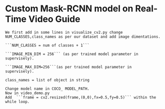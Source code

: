 # Custom Mask-RCNN model on Real-Time Video Guide

	We first add in some lines in visualize_cv2.py change NUM_CLASSES,class_names as per our dataset and add image dimentations. 
	
	```NUM_CLASSES = num of classes + 1```
	
	```IMAGE_MIN_DIM = 256``` (as per trained model parameter in supervisely).
	
	```IMAGE_MAX_DIM=256```(as per trained model parameter in supervisely).
	
	class_names = list of object in string
	
	Change model name in COCO_ MODEL_PATH.
	Now in video_demo.py
	Add  ```frame = cv2.resized(frame,(0,0),fx=0.5,fy=0.5)``` within the while loop.
